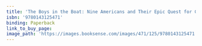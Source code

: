 ```yaml
---
title: 'The Boys in the Boat: Nine Americans and Their Epic Quest for Gold at the 1936 Berlin Olympics'
isbn: '9780143125471'
binding: Paperback
link_to_buy_page:
image_path: 'https://images.booksense.com/images/471/125/9780143125471.jpg'
---
```



